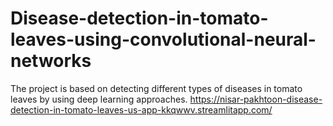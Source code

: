 # Disease-detection-in-tomato-leaves-using-convolutional-neural-networks
The project is based on detecting different types of diseases in tomato leaves by using deep learning approaches.
https://nisar-pakhtoon-disease-detection-in-tomato-leaves-us-app-kkqwwv.streamlitapp.com/

